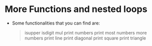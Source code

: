 # More Functions and nested loops

- Some functionalities that you can find are:
  > isupper
  > isdigit
  > mul
  > print numbers
  > print most numbers
  > more numbers
  > print line
  > print diagonal
  > print square
  > print triangle
